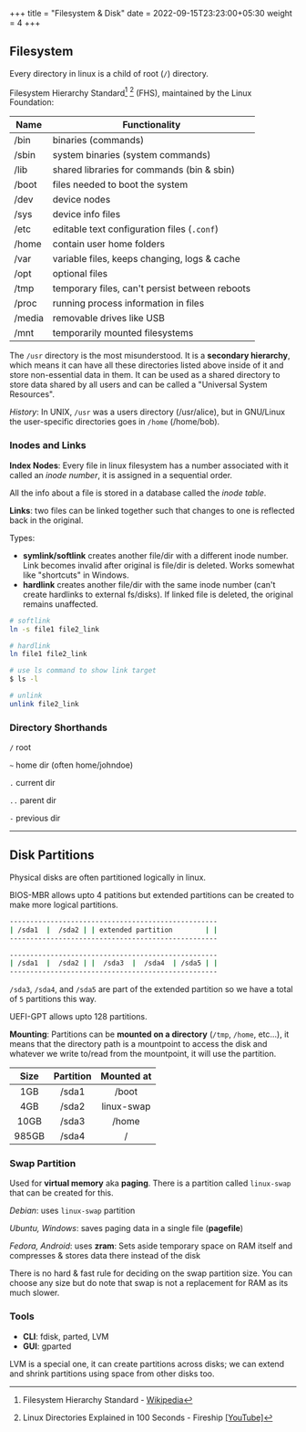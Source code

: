 +++
title = "Filesystem & Disk"
date =  2022-09-15T23:23:00+05:30
weight = 4
+++

## Filesystem
Every directory in linux is a child of root (`/`) directory.

Filesystem Hierarchy Standard[^1] [^2] (FHS), maintained by the Linux Foundation: 

| Name  |  Functionality |
|---|---|
|  /bin |  binaries (commands) |
|  /sbin |  system binaries (system commands) |
|  /lib |  shared libraries for commands (bin & sbin) |
|  /boot |  files needed to boot the system |
|  /dev |  device nodes |
|  /sys | device info files |
|  /etc | editable text configuration files (`.conf`)  |
|  /home | contain user home folders  |
|  /var | variable files, keeps changing, logs & cache  |
|  /opt |  optional files |
|  /tmp | temporary files, can't persist between reboots  |
|  /proc | running process information in files  |
|  /media | removable drives like USB |
|  /mnt   | temporarily mounted filesystems |

The `/usr` directory is the most misunderstood. It is a **secondary hierarchy**, which means it can have all these directories listed above inside of it and store non-essential data in them. It can be used as a shared directory to store data shared by all users and can be called a "Universal System Resources".

_History_: In UNIX, `/usr` was a users directory (/usr/alice), but in GNU/Linux the user-specific directories goes in `/home` (/home/bob).

[^1]: Filesystem Hierarchy Standard - [Wikipedia](https://en.wikipedia.org/wiki/Filesystem_Hierarchy_Standard)
[^2]: Linux Directories Explained in 100 Seconds - Fireship [[YouTube]](https://youtu.be/42iQKuQodW4)


### Inodes and Links
**Index Nodes**: Every file in linux filesystem has a number associated with it called an _inode number_, it is assigned in a sequential order.

All the info about a file is stored in a database called the _inode table_. 

**Links**: two files can be linked together such that changes to one is reflected back in the original.

Types:

- **symlink/softlink** creates another file/dir with a different inode number. Link becomes invalid after original is file/dir is deleted. Works somewhat like "shortcuts" in Windows.
- **hardlink** creates another file/dir with the same inode number (can't create hardlinks to external fs/disks). If linked file is deleted, the original remains unaffected.

```sh
# softlink
ln -s file1 file2_link

# hardlink
ln file1 file2_link

# use ls command to show link target
$ ls -l

# unlink
unlink file2_link
```

### Directory Shorthands

`/` root

`~` home dir (often home/johndoe)

`.` current dir

`..` parent dir

`-` previous dir 

---
## Disk Partitions
Physical disks are often partitioned logically in linux.

BIOS-MBR allows upto 4 patitions but extended partitions can be created to make more logical partitions.

```sh
---------------------------------------------------
| /sda1  |  /sda2 | | extended partition        | |
---------------------------------------------------

---------------------------------------------------
| /sda1  |  /sda2 | |  /sda3  |  /sda4  | /sda5 | |
---------------------------------------------------
``` 

`/sda3`, `/sda4`, and `/sda5` are part of the extended partition so we have a total of `5` partitions this way.

UEFI-GPT allows upto 128 partitions.


**Mounting**: Partitions can be **mounted on a directory** (`/tmp`, `/home`, etc...), it means that the directory path is a mountpoint to access the disk and whatever we write to/read from the mountpoint, it will use the partition.

| Size | Partition | Mounted at | 
|:---:|:---:|:---:|
|  1GB | /sda1  | /boot |
|  4GB | /sda2  | linux-swap |
|  10GB | /sda3  | /home |
|  985GB | /sda4  | / |


### Swap Partition
Used for **virtual memory** aka **paging**. There is a partition called `linux-swap` that can be created for this.

_Debian_: uses `linux-swap` partition

_Ubuntu, Windows_: saves paging data in a single file (**pagefile**)

_Fedora, Android_: uses **zram**: Sets aside temporary space on RAM itself and compresses & stores data there instead of the disk

There is no hard & fast rule for deciding on the swap partition size. You can choose any size but do note that swap is not a replacement for RAM as its much slower.


### Tools
- **CLI**: fdisk, parted, LVM
- **GUI**: gparted

LVM is a special one, it can create partitions across disks; we can extend and shrink partitions using space from other disks too.